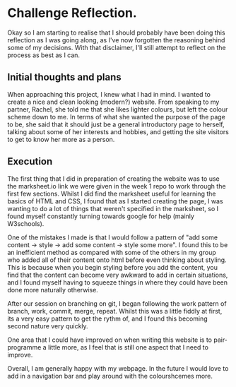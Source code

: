 # Challenge Reflection.

Okay so I am starting to realise that I should probably have been doing this reflection as I was going along, as I've now forgotten the reasoning behind some of my decisions. With that disclaimer, I'll still attempt to reflect on the process as best as I can.

## Initial thoughts and plans

When approaching this project, I knew what I had in mind. I wanted to create a nice and clean looking (modern?) website. From speaking to my partner, Rachel, she told me that she likes lighter colours, but left the colour scheme down to me. In terms of what she wanted the purpose of the page to be, she said that it should just be a general introductory page to herself, talking about some of her interests and hobbies, and getting the site visitors to get to know her more as a person.

## Execution

The first thing that I did in preparation of creating the website was to use the marksheet.io link we were given in the week 1 repo to work through the first few sections. Whilst I did find the marksheet useful for learning the basics of HTML and CSS, I found that as I started creating the page, I was wanting to do a lot of things that weren't specified in the marksheet, so I found myself constantly turning towards google for help (mainly W3schools).

One of the mistakes I made is that I would follow a pattern of "add some content -> style -> add some content -> style some more". I found this to be an inefficient method as compared with some of the others in my group who added all of their content onto html before even thinking about styling. This is because when you begin styling before you add the content, you find that the content can become very awkward to add in certain situations, and I found myself having to squeeze things in where they could have been done more naturally otherwise.

After our session on branching on git, I began following the work pattern of branch, work, commit, merge, repeat. Whilst this was a little fiddly at first, its a very easy pattern to get the rythm of, and I found this becoming second nature very quickly.

One area that I could have improved on when writing this website is to pair-programme a little more, as I feel that is still one aspect that I need to improve.

Overall, I am generally happy with my webpage. In the future I would love to add in a navigation bar and play around with the colourshcemes more.
